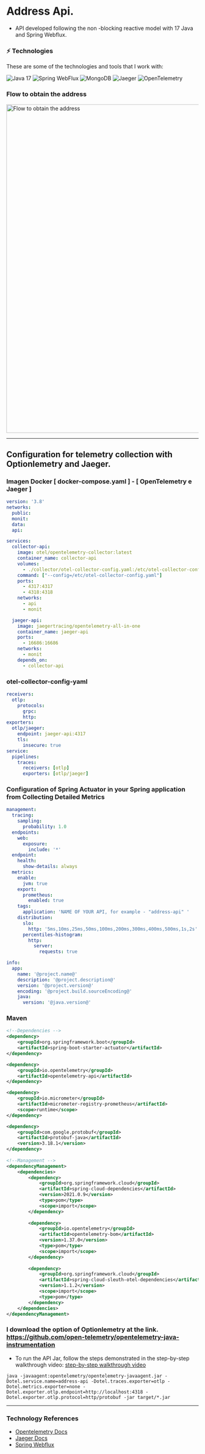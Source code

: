 # Address Api.

* API developed following the non -blocking reactive model with 17 Java and Spring Webflux.

### ⚡ Technologies

These are some of the technologies and tools that I work with:<br>

![Java 17](https://img.shields.io/badge/-Java%2017-007396?style=flat-square&logo=java&logoColor=white)
![Spring WebFlux](https://img.shields.io/badge/-Spring%20WebFlux-FF9900?style=flat-square&logo=spring&logoColor=white)
![MongoDB](https://img.shields.io/badge/-MongoDB-black?style=flat-square&logo=mongodb)
![Jaeger](https://img.shields.io/badge/-Jaeger-00B7FF?style=flat-square&logo=jaeger&logoColor=white)
![OpenTelemetry](https://img.shields.io/badge/-OpenTelemetry-CF6300?style=flat-square&logo=opentelemetry&logoColor=white)





### Flow to obtain the address
<img src="./img/addresses-find-by-zipcode.svg" alt="Flow to obtain the address" width="1366" height="860">

---

## Configuration for telemetry collection with Optionlemetry and Jaeger.

### Imagen Docker [ docker-compose.yaml ] - [ OpenTelemetry e Jaeger ]
```yaml
version: '3.8'
networks:
  public:
  monit:
  data:
  api:

services:
  collector-api:
    image: otel/opentelemetry-collector:latest
    container_name: collector-api
    volumes:
      - ./collector/otel-collector-config.yaml:/etc/otel-collector-config.yaml
    command: ["--config=/etc/otel-collector-config.yaml"]
    ports:
      - 4317:4317
      - 4318:4318
    networks:
      - api
      - monit

  jaeger-api:
    image: jaegertracing/opentelemetry-all-in-one
    container_name: jaeger-api
    ports:
      - 16686:16686
    networks:
      - monit
    depends_on:
      - collector-api
```
### otel-collector-config-yaml
```yaml
receivers:
  otlp:
    protocols:
      grpc:
      http:
exporters:
  otlp/jaeger:
    endpoint: jaeger-api:4317
    tls:
      insecure: true
service:
  pipelines:
    traces:
      receivers: [otlp]
      exporters: [otlp/jaeger]
```

### Configuration of Spring Actuator in your Spring application from Collecting Detailed Metrics
```yaml
management:
  tracing:
    sampling:
      probability: 1.0
  endpoints:
    web:
      exposure:
        include: '*'
  endpoint:
    health:
      show-details: always
  metrics:
    enable:
      jvm: true
    export:
      prometheus:
        enabled: true
    tags:
      application: 'NAME OF YOUR API, for example - "address-api" '
    distribution:
      slo:
        http: '5ms,10ms,25ms,50ms,100ms,200ms,300ms,400ms,500ms,1s,2s'
      percentiles-histogram:
        http:
          server:
            requests: true

info:
  app:
    name: '@project.name@'
    description: '@project.description@'
    version: '@project.version@'
    encoding: '@project.build.sourceEncoding@'
    java:
      version: '@java.version@'

```

### Maven

```xml
<!--Dependencies -->
<dependency>
    <groupId>org.springframework.boot</groupId>
    <artifactId>spring-boot-starter-actuator</artifactId>
</dependency>

<dependency>
    <groupId>io.opentelemetry</groupId>
    <artifactId>opentelemetry-api</artifactId>
</dependency>

<dependency>
    <groupId>io.micrometer</groupId>
    <artifactId>micrometer-registry-prometheus</artifactId>
    <scope>runtime</scope>
</dependency>

<dependency>
    <groupId>com.google.protobuf</groupId>
    <artifactId>protobuf-java</artifactId>
    <version>3.18.1</version>
</dependency>
        
<!--Management -->
<dependencyManagement>
    <dependencies>
        <dependency>
            <groupId>org.springframework.cloud</groupId>
            <artifactId>spring-cloud-dependencies</artifactId>
            <version>2021.0.9</version>
            <type>pom</type>
            <scope>import</scope>
        </dependency>
    
        <dependency>
            <groupId>io.opentelemetry</groupId>
            <artifactId>opentelemetry-bom</artifactId>
            <version>1.37.0</version>
            <type>pom</type>
            <scope>import</scope>
        </dependency>
    
        <dependency>
            <groupId>org.springframework.cloud</groupId>
            <artifactId>spring-cloud-sleuth-otel-dependencies</artifactId>
            <version>1.1.2</version>
            <scope>import</scope>
            <type>pom</type>
        </dependency>
    </dependencies>
</dependencyManagement>
```
### I download the option of Optionlemetry at the link. https://github.com/open-telemetry/opentelemetry-java-instrumentation
 
* To run the API Jar, follow the steps demonstrated in the step-by-step walkthrough video: <a href="https://youtu.be/o101JLsEEiY?si=8o7jfxre3m-5vplP" target="_blank">step-by-step walkthrough video</a>
```
java -javaagent:opentelemetry/opentelemetry-javaagent.jar -Dotel.service.name=address-api -Dotel.traces.exporter=otlp -Dotel.metrics.exporter=none -Dotel.exporter.otlp.endpoint=http://localhost:4318 -Dotel.exporter.otlp.protocol=http/protobuf -jar target/*.jar
```
---

### Technology References
* [Opentelemetry Docs](https://opentelemetry.io/docs)
* [Jaeger Docs](https://www.jaegertracing.io/docs)
* [Spring Webflux](https://docs.spring.io/spring-framework/reference/web/webflux.html)


